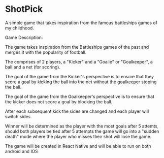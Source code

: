 # ShotPick
A simple game that takes inspiration from the famous battleships games of my childhood. 

Game Description:

The game takes inspiration from the Battleships games of the past and merges it with the popularity of football.

The comprises of 2 players, a "Kicker" and a "Goalie" or "Goalkeeper", a ball and a net (for scoring).

The goal of the game from the Kicker's perspective is to ensure that they score a goal by kicking the ball into the net without the goalkeeper stoping the ball.

The goal of the game from the Goalkeeper's perspective is to ensure that the kicker does not score a goal by blocking the ball.

After each subsequent kick the sides are changed and each player will switch sides.

Winner will be determined as the player with the most goals after 5 attemts, should both players be tied after 5 attempts the game will go into a "sudden death" mode where the player who misses their shot will lose the game.

The game will be created in React Native and will be able to run on both android and IOS 
